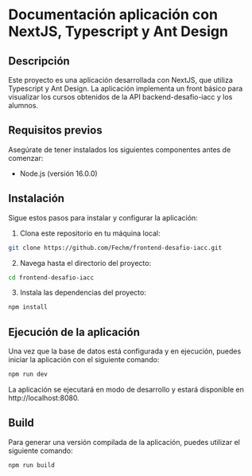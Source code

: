 # Documentación aplicación con NextJS, Typescript y Ant Design

## Descripción

Este proyecto es una aplicación desarrollada con NextJS, que utiliza Typescript y Ant Design. La aplicación implementa un front básico para visualizar los cursos obtenidos de la API backend-desafio-iacc y los alumnos.

## Requisitos previos

Asegúrate de tener instalados los siguientes componentes antes de comenzar:

- Node.js (versión 16.0.0)

## Instalación

Sigue estos pasos para instalar y configurar la aplicación:

1. Clona este repositorio en tu máquina local:

```bash
git clone https://github.com/Fechm/frontend-desafio-iacc.git
```
2. Navega hasta el directorio del proyecto:
```bash
cd frontend-desafio-iacc
```
3. Instala las dependencias del proyecto:
```bash
npm install
```

## Ejecución de la aplicación

Una vez que la base de datos está configurada y en ejecución, puedes iniciar la aplicación con el siguiente comando:
```bash
npm run dev
```
La aplicación se ejecutará en modo de desarrollo y estará disponible en http://localhost:8080.

## Build

Para generar una versión compilada de la aplicación, puedes utilizar el siguiente comando:
```bash
npm run build
```